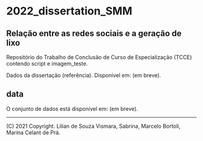 # 2022_dissertation_SMM
## Relação entre as redes sociais e a geração de lixo

Repositório do Trabalho de Conclusão de Curso de Especialização (TCCE) contendo script e imagem_teste.

Dados da dissertação (referência). Disponível em: (em breve). 

## data
O conjunto de dados está disponível em: (em breve). 

---

(C) 2021 Copyright. Lilian de Souza Vismara, Sabrina, Marcelo Bortoli, Marina Celant de Prá. 
